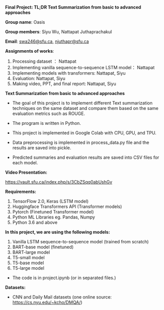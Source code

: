**Final Project: TL;DR Text Summarization from basic to advanced approaches**

**Group name**: Oasis

**Group members**: Siyu Wu, Nattapat Juthaprachakul 

**Email**: swa246@sfu.ca, njuthapr@sfu.ca

**Assignments of works**:

1. Processing dataset ： Nattapat
2. Implementing vanilla sequence-to-sequence LSTM model： Nattapat
3. Implementing models with transformers: Nattapat, Siyu
4. Evaluation: Nattapat, Siyu
5. Making video, PPT, and final report: Nattapat, Siyu


**Text Summarization from basic to advanced approaches**

- The goal of this project is to implement different Text summarization techniques on the same dataset and compare them based on the same evaluation metrics such as ROUGE.

- The program is written in Python.
- This project is implemented in Google Colab with CPU, GPU, and TPU.
- Data preprocessing is implemented in process_data.py file and the results are saved into pickle.
- Predicted summaries and evaluation results are saved into CSV files for each model.

**Video Presentation:**

https://vault.sfu.ca/index.php/s/3CbZSqq0abUshGv


**Requirements:**

1. TensorFlow 2.0, Keras (LSTM model)
2. Huggingface Transformers API (Transformer models)
3. Pytorch (Finetuned Transformer model)
4. Python ML Libraries eg. Pandas, Numpy
5. Python 3.6 and above


**In this project, we are using the following models:**

1. Vanilla LSTM sequence-to-sequence model (trained from scratch)
2. BART-base model (finetuned)
3. BART-large model
4. T5-small model
5. T5-base model
6. T5-large model

- The code is in project.ipynb (or in separated files.)

**Datasets:**

- CNN and Daily Mail datasets (one online source: https://cs.nyu.edu/~kcho/DMQA/)
